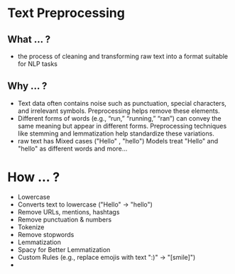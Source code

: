 # Text Preprocessing

## What ... ?
- the process of cleaning and transforming raw text into a format suitable for NLP tasks

## Why ... ?
- Text data often contains noise such as punctuation, special characters, and irrelevant symbols. Preprocessing helps remove these elements.
- Different forms of words (e.g., “run,” “running,” “ran”) can convey the same meaning but appear in different forms. Preprocessing techniques like stemming and lemmatization help standardize these variations.
- raw text has Mixed cases ("Hello" , "hello") Models treat "Hello" and "hello" as different words
and more...


# How ... ?

- Lowercase
-   Converts text to lowercase ("Hello" → "hello")
- Remove URLs, mentions, hashtags
- Remove punctuation & numbers
- Tokenize
- Remove stopwords
- Lemmatization
- Spacy for Better Lemmatization
- Custom Rules (e.g., replace emojis with text ":)" → "\[smile]")
- 
